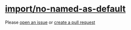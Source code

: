 [import/no-named-as-default](https://github.com/import-js/eslint-plugin-import/blob/v2.25.4/docs/rules/no-named-as-default.md)
==============================================================================================================================
Please [open an issue](https://github.com/rasenplanscher/eslint-config-rasenplanscher/issues/new)
or [create a pull request](https://github.com/rasenplanscher/eslint-config-rasenplanscher/edit/main/src/rules-configurations/import/no-named-as-default.md)